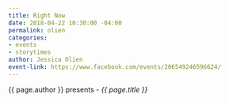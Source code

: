 ```yaml
---
title: Right Now
date: 2018-04-22 10:30:00 -04:00
permalink: olien
categories:
- events
- storytimes
author: Jessica Olien
event-link: https://www.facebook.com/events/206549246596624/
---
```


{{ page.author }} presents - *{{ page.title }}*
